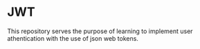 # JWT

This repository serves the purpose of learning to implement
user athentication with the use of json web tokens.
